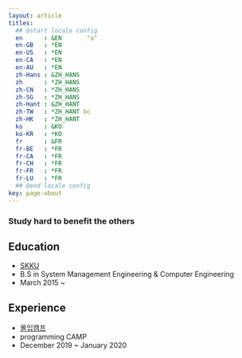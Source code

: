 ```yaml
---
layout: article
titles: 
  ## @start locale config
  en      : &EN       "a"
  en-GB   : *EN
  en-US   : *EN
  en-CA   : *EN
  en-AU   : *EN
  zh-Hans : &ZH_HANS  
  zh      : *ZH_HANS
  zh-CN   : *ZH_HANS
  zh-SG   : *ZH_HANS
  zh-Hant : &ZH_HANT  
  zh-TW   : *ZH_HANT bc
  zh-HK   : *ZH_HANT
  ko      : &KO       
  ko-KR   : *KO 
  fr      : &FR        
  fr-BE   : *FR
  fr-CA   : *FR
  fr-CH   : *FR
  fr-FR   : *FR
  fr-LU   : *FR
  ## @end locale config
key: page-about
---
```


### Study hard to benefit the others


## Education

- [SKKU](https://www.skku.edu/skku/index.do "SKKU")
- B.S in System Management Engineering & Computer Engineering 
- March 2015 ~

## Experience
-   [몰입캠프](https://madcamp.io/ "KAIST IMERSION CAMP")
- programming CAMP
- December 2019 ~ January 2020

